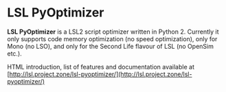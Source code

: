 # LSL PyOptimizer

**LSL PyOptimizer** is a LSL2 script optimizer written in Python 2. Currently it only supports code memory optimization (no speed optimization), only for Mono (no LSO), and only for the Second Life flavour of LSL (no OpenSim etc.).

HTML introduction, list of features and documentation available at [http://lsl.project.zone/lsl-pyoptimizer/](http://lsl.project.zone/lsl-pyoptimizer/)
